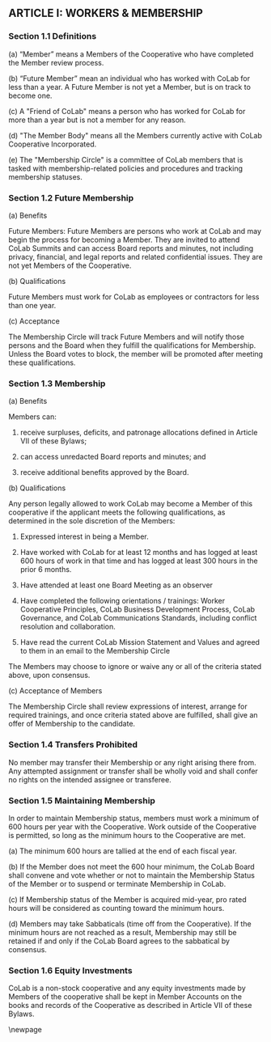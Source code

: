 ## ARTICLE I: WORKERS & MEMBERSHIP

### Section 1.1 Definitions

(a) “Member” means a Members of the Cooperative who have completed the Member review process.

(b) “Future Member” mean an individual who has worked with CoLab for less than a year. A Future Member is not yet a Member, but is on track to become one.

(c) A "Friend of CoLab" means a person who has worked for CoLab for more than a year but is not a member for any reason.

(d) "The Member Body" means all the Members currently active with CoLab Cooperative Incorporated.

(e) The "Membership Circle" is a committee of CoLab members that is tasked with membership-related policies and procedures and tracking membership statuses.

### Section 1.2 Future Membership

(a) Benefits

Future Members: Future Members are persons who work at CoLab and may begin the process for becoming a Member. They are invited to attend CoLab Summits and can access Board reports and minutes, not including privacy, financial, and legal reports and related confidential issues. They are not yet Members of the Cooperative.

(b) Qualifications

Future Members must work for CoLab as employees or contractors for less than one year.

(c) Acceptance

The Membership Circle will track Future Members and will notify those persons and the Board when they fulfill the qualifications for Membership. Unless the Board votes to block, the member will be promoted after meeting these qualifications.

### Section 1.3 Membership

(a) Benefits

Members can: 

1. receive surpluses, deficits, and patronage allocations defined in Article VII of these Bylaws;

2. can access unredacted Board reports and minutes; and  

3. receive additional benefits approved by the Board.

(b) Qualifications

Any person legally allowed to work CoLab may become a Member of this cooperative if the applicant meets the following qualifications, as determined in the sole discretion of the Members:

1. Expressed interest in being a Member.

2. Have worked with CoLab for at least 12 months and has logged at least 600 hours of work in that time and has logged at least 300 hours in the prior 6 months.

3. Have attended at least one Board Meeting as an observer

4. Have completed the following orientations / trainings: Worker Cooperative Principles, CoLab Business Development Process, CoLab Governance, and CoLab Communications Standards, including conflict resolution and collaboration.

5. Have read the current CoLab Mission Statement and Values and agreed to them in an email to the Membership Circle

The Members may choose to ignore or waive any or all of the criteria stated above, upon consensus. 

(c) Acceptance of Members

The Membership Circle shall review expressions of interest, arrange for required trainings, and once criteria stated above are fulfilled, shall give an offer of  Membership to the candidate.

### Section 1.4 Transfers Prohibited

No member may transfer their Membership or any right arising there from. Any attempted assignment or transfer shall be wholly void and shall confer no rights on the intended assignee or transferee.

### Section 1.5 Maintaining Membership

In order to maintain Membership status, members must work a minimum of 600 hours per year with the Cooperative. Work outside of the Cooperative is permitted, so long as the minimum hours to the Cooperative are met. 

(a) The minimum 600 hours are tallied at the end of each fiscal year.

(b) If the Member does not meet the 600 hour minimum, the CoLab Board shall convene and vote whether or not to maintain the Membership Status of the Member or to suspend or terminate Membership in CoLab.

(c) If Membership status of the Member is acquired mid-year, pro rated hours will be considered as counting toward the minimum hours.

(d) Members may take Sabbaticals (time off from the Cooperative). If the minimum hours are not reached as a result, Membership may still be retained if and only if the CoLab Board agrees to the sabbatical by consensus.

### Section 1.6 Equity Investments

CoLab is a non-stock cooperative and any equity investments made by Members of the cooperative shall be kept in Member Accounts on the books and records of the Cooperative as described in Article VII of these Bylaws.

\newpage

